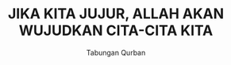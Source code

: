 ---
subtitle: Tabungan Qurban
title: JIKA KITA JUJUR, ALLAH AKAN WUJUDKAN CITA-CITA KITA
deskripsi: Wujudkan impian berqurban tahun depan dengan menabung dari sekarang.
image:
    url: /assets/images/slider-homepage/qurbanplus-tabungan-qurban.jpg
    alt: Qurbanplus | Tabungan Qurban
CTA:
    text: Pilih Hewan
    link: /qurban
---